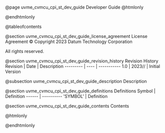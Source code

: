 @page uvme_cvmcu_cpi_st_dev_guide Developer Guide
@htmlonly
<div class="autonumbering">
@endhtmlonly


@tableofcontents


@section uvme_cvmcu_cpi_st_dev_guide_license_agreement License Agreement
© Copyright 2023 Datum Technology Corporation

All rights reserved.


@section uvme_cvmcu_cpi_st_dev_guide_revision_history Revision History
Revision  | Date | Description
--------- | ---- | -----------
1.0 | 2023// | Initial Version

@subsection uvme_cvmcu_cpi_st_dev_guide_description Description


@section uvme_cvmcu_cpi_st_dev_guide_definitions Definitions
Symbol | Definition
------ | ----------
 'SYMBOL' | Definition


@section uvme_cvmcu_cpi_st_dev_guide_contents Contents


@htmlonly
</div>
@endhtmlonly